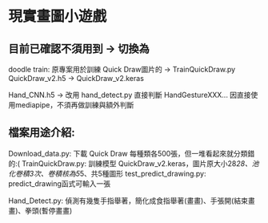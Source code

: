 # 現實畫圖小遊戲
## 目前已確認不須用到 -> 切換為
doodle train: 原專案用於訓練 Quick Draw圖片的  -> TrainQuickDraw.py
QuickDraw_v2.h5 -> QuickDraw_v2.keras

Hand_CNN.h5 -> 改用 hand_detect.py 直接判斷
HandGestureXXX... 因直接使用mediapipe，不須再做訓練與額外判斷

## 檔案用途介紹:
Download_data.py: 下載 Quick Draw 每種類各500張，但一堆看起來就分類錯的:( 
TrainQuickDraw.py: 訓練模型 QuickDraw_v2.keras，圖片原大小28*28、池化卷積3次、卷積核為5*5、共5種圖形
test_predict_drawing.py: predict_drawing函式可輸入一張

Hand_Detect.py: 偵測有幾隻手指舉著，簡化成食指舉著(畫畫)、手張開(結束畫畫)、拳頭(暫停畫畫)
